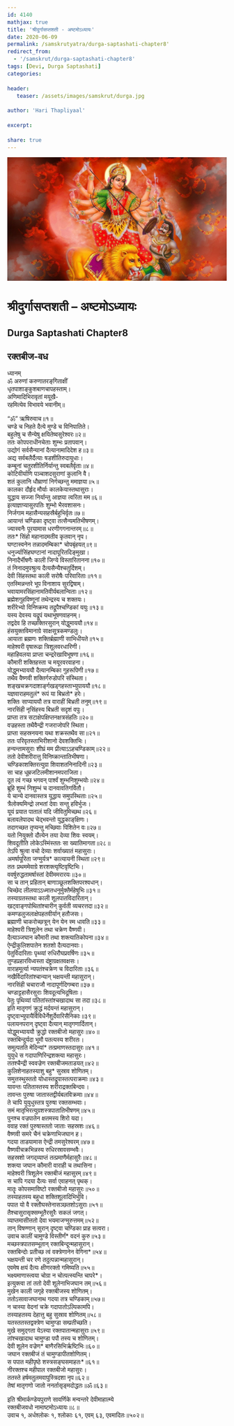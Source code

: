 ```yaml
---    
id: 4140    
mathjax: true    
title: 'श्रीदुर्गासप्तशती - अष्टमोऽध्यायः'    
date: 2020-06-09    
permalink: /samskrutyatra/durga-saptashati-chapter8'
redirect_from: 
  - '/samskrut/durga-saptashati-chapter8'
tags: [Devi, Durga Saptashati]    
categories:    
    
header:    
   teaser: /assets/images/samskrut/durga.jpg    
    
author: 'Hari Thapliyaal'    
    
excerpt:    
    
share: true    
---    
```

    
![](/assets/images/samskrut/durga.jpg)    
    
# श्रीदुर्गासप्तशती – अष्टमोऽध्यायः    
## Durga Saptashati Chapter8    
    
## रक्तबीज-वध    
    
ध्यानम्    
ॐ अरुणां करुणातरङ्‌गिताक्षीं    
धृतपाशाङ्‌कुशबाणचापहस्ताम्।    
अणिमादिभिरावृतां मयूखै-    
रहमित्येव विभावये भवानीम्॥    
    
“ॐ” ऋषिरुवाच॥१॥    
चण्डे च निहते दैत्ये मुण्डे च विनिपातिते।    
बहुलेषु च सैन्येषु क्षयितेष्वसुरेश्‍वरः॥२॥    
ततः कोपपराधीनचेताः शुम्भः प्रतापवान्।    
उद्योगं सर्वसैन्यानां दैत्यानामादिदेश ह॥३॥    
अद्य सर्वबलैर्दैत्याः षडशीतिरुदायुधाः।    
कम्बूनां चतुरशीतिर्निर्यान्तु स्वबलैर्वृताः॥४॥    
कोटिवीर्याणि पञ्चाशदसुराणां कुलानि वै।    
शतं कुलानि धौम्राणां निर्गच्छन्तु ममाज्ञया॥५॥    
कालका दौर्हृद मौर्याः कालकेयास्तथासुराः।    
युद्धाय सज्जा निर्यान्तु आज्ञया त्वरिता मम॥६॥    
इत्याज्ञाप्यासुरपतिः शुम्भो भैरवशासनः।    
निर्जगाम महासैन्यसहस्रैर्बहुभिर्वृतः॥७॥    
आयान्तं चण्डिका दृष्ट्‌वा तत्सैन्यमतिभीषणम्।    
ज्यास्वनैः पूरयामास धरणीगगनान्तरम्॥८॥    
ततः* सिंहो महानादमतीव कृतवान् नृप।    
घण्टास्वनेन तन्नादमम्बिका* चोपबृंहयत्॥९॥    
धनुर्ज्यासिंहघण्टानां नादापूरितदिङ्‌मुखा।    
निनादैर्भीषणैः काली जिग्ये विस्तारितानना॥१०॥    
तं निनादमुपश्रुत्य दैत्यसैन्यैश्‍चतुर्दिशम्।    
देवी सिंहस्तथा काली सरोषैः परिवारिताः॥११॥    
एतस्मिन्नन्तरे भूप विनाशाय सुरद्विषाम्।    
भवायामरसिंहानामतिवीर्यबलान्विताः॥१२॥    
ब्रह्मेशगुहविष्णूनां तथेन्द्रस्य च शक्तयः।    
शरीरेभ्यो विनिष्क्रम्य तद्रूपैश्‍चण्डिकां ययुः॥१३॥    
यस्य देवस्य यद्रूपं यथाभूषणवाहनम्।    
तद्वदेव हि तच्छक्तिरसुरान् योद्धुमाययौ॥१४॥    
हंसयुक्तविमानाग्रे साक्षसूत्रकमण्डलुः।    
आयाता ब्रह्मणः शक्तिर्ब्रह्माणी साभिधीयते॥१५॥    
माहेश्‍वरी वृषारूढा त्रिशूलवरधारिणी।    
महाहिवलया प्राप्ता चन्द्ररेखाविभूषणा॥१६॥    
कौमारी शक्तिहस्ता च मयूरवरवाहना।    
योद्धुमभ्याययौ दैत्यानम्बिका गुहरूपिणी॥१७॥    
तथैव वैष्णवी शक्तिर्गरुडोपरि संस्थिता।    
शङ्‌खचक्रगदाशाङ्‌र्गखड्‌गहस्ताभ्युपाययौ॥१८॥    
यज्ञवाराहमतुलं* रूपं या बिभ्रतो* हरेः।    
शक्तिः साप्याययौ तत्र वाराहीं बिभ्रती तनुम्॥१९॥    
नारसिंही नृसिंहस्य बिभ्रती सदृशं वपुः।    
प्राप्ता तत्र सटाक्षेपक्षिप्तनक्षत्रसंहतिः॥२०॥    
वज्रहस्ता तथैवैन्द्री गजराजोपरि स्थिता।    
प्राप्ता सहस्रनयना यथा शक्रस्तथैव सा॥२१॥    
ततः परिवृतस्ताभिरीशानो देवशक्तिभिः।    
हन्यन्तामसुराः शीघ्रं मम प्रीत्याऽऽहचण्डिकाम्॥२२॥    
ततो देवीशरीरात्तु विनिष्क्रान्तातिभीषणा।    
चण्डिकाशक्तिरत्युग्रा शिवाशतनिनादिनी॥२३॥    
सा चाह धूम्रजटिलमीशानमपराजिता।    
दूत त्वं गच्छ भगवन् पार्श्‍वं शुम्भनिशुम्भयोः॥२४॥    
ब्रूहि शुम्भं निशुम्भं च दानवावतिगर्वितौ।    
ये चान्ये दानवास्तत्र युद्धाय समुपस्थिताः॥२५॥    
त्रैलोक्यमिन्द्रो लभतां देवाः सन्तु हविर्भुजः।    
यूयं प्रयात पातालं यदि जीवितुमिच्छथ॥२६॥    
बलावलेपादथ चेद्भवन्तो युद्धकाङ्‌क्षिणः।    
तदागच्छत तृप्यन्तु मच्छिवाः पिशितेन वः॥२७॥    
यतो नियुक्तो दौत्येन तया देव्या शिवः स्वयम्।    
शिवदूतीति लोकेऽस्मिंस्ततः सा ख्यातिमागता॥२८॥    
तेऽपि श्रुत्वा वचो देव्याः शर्वाख्यातं महासुराः।    
अमर्षापूरिता जग्मुर्यत्र* कात्यायनी स्थिता॥२९॥    
ततः प्रथममेवाग्रे शरशक्त्यृष्टिवृष्टिभिः।    
ववर्षुरुद्धतामर्षास्तां देवीममरारयः॥३०॥    
सा च तान् प्रहितान् बाणाञ्छूलशक्तिपरश्‍वधान्।    
चिच्छेद लीलयाऽऽध्मातधनुर्मुक्तैर्महेषुभिः॥३१॥    
तस्याग्रतस्तथा काली शूलपातविदारितान्।    
खट्‌वाङ्‌गपोथितांश्‍चारीन् कुर्वती व्यचरत्तदा॥३२॥    
कमण्डलुजलाक्षेपहतवीर्यान् हतौजसः।    
ब्रह्माणी चाकरोच्छत्रून् येन येन स्म धावति॥३३॥    
माहेश्‍वरी त्रिशूलेन तथा चक्रेण वैष्णवी।    
दैत्याञ्जघान कौमारी तथा शक्त्यातिकोपना॥३४॥    
ऐन्द्रीकुलिशपातेन शतशो दैत्यदानवाः।    
पेतुर्विदारिताः पृथ्व्यां रुधिरौघप्रवर्षिणः॥३५॥    
तुण्डप्रहारविध्वस्ता दंष्ट्राग्रक्षतवक्षसः।    
वाराहमूर्त्या न्यपतंश्‍चक्रेण च विदारिताः॥३६॥    
नखैर्विदारितांश्‍चान्यान् भक्षयन्ती महासुरान्।    
नारसिंही चचाराजौ नादापूर्णदिगम्बरा॥३७॥    
चण्डाट्टहासैरसुराः शिवदूत्यभिदूषिताः।    
पेतुः पृथिव्यां पतितांस्तांश्‍चखादाथ सा तदा॥३८॥    
इति मातृगणं क्रुद्धं मर्दयन्तं महासुरान्।    
दृष्ट्‌वाभ्युपायैर्विविधैर्नेशुर्देवारिसैनिकाः॥३९॥    
पलायनपरान् दृष्ट्‌वा दैत्यान् मातृगणार्दितान्।    
योद्धुमभ्याययौ क्रुद्धो रक्तबीजो महासुरः॥४०॥    
रक्तबिन्दुर्यदा भूमौ पतत्यस्य शरीरतः।    
समुत्पतति मेदिन्यां* तत्प्रमाणस्तदासुरः॥४१॥    
युयुधे स गदापाणिरिन्द्रशक्त्या महासुरः।    
ततश्‍चैन्द्री स्ववज्रेण रक्तबीजमताडयत्॥४२॥    
कुलिशेनाहतस्याशु बहु* सुस्राव शोणितम्।    
समुत्तस्थुस्ततो योधास्तद्रूपास्तत्पराक्रमाः॥४३॥    
यावन्तः पतितास्तस्य शरीराद्रक्तबिन्दवः।    
तावन्तः पुरुषा जातास्तद्वीर्यबलविक्रमाः॥४४॥    
ते चापि युयुधुस्तत्र पुरुषा रक्तसम्भवाः।    
समं मातृभिरत्युग्रशस्त्रपातातिभीषणम्॥४५॥    
पुनश्‍च वज्रपातेन क्षतमस्य शिरो यदा।    
ववाह रक्तं पुरुषास्ततो जाताः सहस्रशः॥४६॥    
वैष्णवी समरे चैनं चक्रेणाभिजघान ह।    
गदया ताडयामास ऐन्द्री तमसुरेश्‍वरम्॥४७॥    
वैष्णवीचक्रभिन्नस्य रुधिरस्रावसम्भवैः।    
सहस्रशो जगद्‌व्याप्तं तत्प्रमाणैर्महासुरैः॥४८॥    
शक्त्या जघान कौमारी वाराही च तथासिना।    
माहेश्‍वरी त्रिशूलेन रक्तबीजं महासुरम्॥४९॥    
स चापि गदया दैत्यः सर्वा एवाहनत् पृथक्।    
मातॄः कोपसमाविष्टो रक्तबीजो महासुरः॥५०॥    
तस्याहतस्य बहुधा शक्तिशूलादिभिर्भुवि।    
पपात यो वै रक्तौघस्तेनासञ्छतशोऽसुराः॥५१॥    
तैश्‍चासुरासृक्सम्भूतैरसुरैः सकलं जगत्।    
व्याप्तमासीत्ततो देवा भयमाजग्मुरुत्तमम्॥५२॥    
तान् विषण्णान् सुरान् दृष्ट्‌वा चण्डिका प्राह सत्वरा।    
उवाच कालीं चामुण्डे विस्तीर्णं* वदनं कुरु॥५३॥    
मच्छस्त्रपातसम्भूतान् रक्तबिन्दून्महासुरान्।    
रक्तबिन्दोः प्रतीच्छ त्वं वक्त्रेणानेन वेगिना*॥५४॥    
भक्षयन्ती चर रणे तदुत्पन्नान्महासुरान्।    
एवमेष क्षयं दैत्यः क्षीणरक्तो गमिष्यति॥५५॥    
भक्ष्यमाणास्त्वया चोग्रा न चोत्पत्स्यन्ति चापरे*।    
इत्युक्त्वा तां ततो देवी शूलेनाभिजघान तम्॥५६॥    
मुखेन काली जगृहे रक्तबीजस्य शोणितम्।    
ततोऽसावाजघानाथ गदया तत्र चण्डिकाम्॥५७॥    
न चास्या वेदनां चक्रे गदापातोऽल्पिकामपि।    
तस्याहतस्य देहात्तु बहु सुस्राव शोणितम्॥५८॥    
यतस्ततस्तद्वक्त्रेण चामुण्डा सम्प्रतीच्छति।    
मुखे समुद्गता येऽस्या रक्तपातान्महासुराः॥५९॥    
तांश्‍चखादाथ चामुण्डा पपौ तस्य च शोणितम्।    
देवी शूलेन वज्रेण* बाणैरसिभिर्ऋष्टिभिः॥६०॥    
जघान रक्तबीजं तं चामुण्डापीतशोणितम्।    
स पपात महीपृष्ठे शस्‍त्रसङ्घसमाहतः*॥६१॥    
नीरक्तश्‍च महीपाल रक्तबीजो महासुरः।    
ततस्ते हर्षमतुलमवापुस्त्रिदशा नृप॥६२॥    
तेषां मातृगणो जातो ननर्तासृङ्‌मदोद्धतः॥ॐ॥६३॥    
    
इति श्रीमार्कण्डेयपुराणे सावर्णिके मन्वन्तरे देवीमाहात्म्ये    
रक्तबीजवधो नामाष्टमोऽध्यायः॥८॥    
उवाच १, अर्धश्‍लोकः १, श्‍लोकाः ६१, एवम् ६३, एवमादितः॥५०२॥    
    
